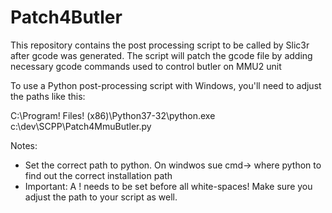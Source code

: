 # Patch4Butler

This repository contains the post processing script to be called by Slic3r after gcode was generated. The script will patch the gcode file by adding necessary gcode commands used to control butler on MMU2 unit


To use a Python post-processing script with Windows, you'll need to adjust the paths like this:

C:\Program! Files! (x86)\Python37-32\python.exe c:\dev\SCPP\Patch4MmuButler.py

Notes: 
- Set the correct path to python. On windwos sue cmd-> where python to find out the correct installation path
- Important: A ! needs to be set before all white-spaces! Make sure you adjust the path to your script as well.

